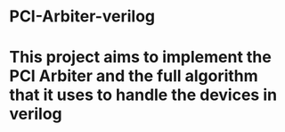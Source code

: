 # PCI-Arbiter-verilog
# This project aims to implement the PCI Arbiter and the full algorithm that it  uses to handle the devices in verilog 
